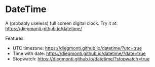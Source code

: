 # DateTime

A (probably useless) full screen digital clock. Try it at: https://diegmonti.github.io/datetime/

Features:
* UTC timezone: https://diegmonti.github.io/datetime/?utc=true
* Time with date: https://diegmonti.github.io/datetime/?date=true
* Stopwatch: https://diegmonti.github.io/datetime/?stopwatch=true
